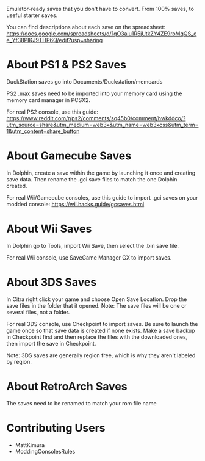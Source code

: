 Emulator-ready saves that you don't have to convert. From 100% saves, to useful starter saves.

You can find descriptions about each save on the spreadsheet:
https://docs.google.com/spreadsheets/d/1qO3alu1R5jUtkZY4ZE9roMqQS_ee_Yf38PIKJ9THP6Q/edit?usp=sharing

# About PS1 & PS2 Saves
DuckStation saves go into Documents/Duckstation/memcards

PS2 .max saves need to be imported into your memory card using the memory card manager in PCSX2.

For real PS2 console, use this guide: https://www.reddit.com/r/ps2/comments/sq45b0/comment/hwkddco/?utm_source=share&utm_medium=web3x&utm_name=web3xcss&utm_term=1&utm_content=share_button

# About Gamecube Saves
In Dolphin, create a save within the game by launching it once and creating save data. Then rename the .gci save files to match the one Dolphin created.

For real Wii/Gamecube consoles, use this guide to import .gci saves on your modded console: https://wii.hacks.guide/gcsaves.html

# About Wii Saves
In Dolphin go to Tools, import Wii Save, then select the .bin save file.

For real Wii console, use SaveGame Manager GX to import saves.

# About 3DS Saves
In Citra right click your game and choose Open Save Location. Drop the save files in the folder that it opened. Note: The save files will be one or several files, not a folder.

For real 3DS console, use Checkpoint to import saves. Be sure to launch the game once so that save data is created if none exists. Make a save backup in Checkpoint first and then replace the files with the downloaded ones, then import the save in Checkpoint.

Note: 3DS saves are generally region free, which is why they aren't labeled by region.

# About RetroArch Saves
The saves need to be renamed to match your rom file name


# Contributing Users
- MattKimura
- ModdingConsolesRules
